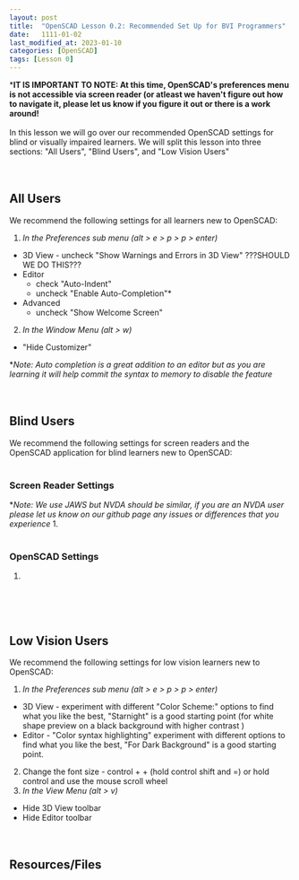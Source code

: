 ```yaml
---
layout: post
title:  "OpenSCAD Lesson 0.2: Recommended Set Up for BVI Programmers"
date:   1111-01-02
last_modified_at: 2023-01-10
categories: [OpenSCAD]
tags: [Lesson 0]
---
```

***IT IS IMPORTANT TO NOTE: At this time, OpenSCAD's preferences menu is not accessible via screen reader (or atleast we haven't figure out how to navigate it, please let us know if you figure it out or there is a work around!**
<br><br>
In this lesson we will go over our recommended OpenSCAD settings for blind or visually impaired learners. We will split this lesson into three sections: "All Users", "Blind Users", and "Low Vision Users"
<br><br><br>

## All Users
We recommend the following settings for all learners new to OpenSCAD:
1. *In the Preferences sub menu (alt > e > p > p > enter)*
  - 3D View - uncheck "Show Warnings and Errors in 3D View" ???SHOULD WE DO THIS???
  - Editor 
    - check "Auto-Indent"
    - uncheck "Enable Auto-Completion"*
  - Advanced
    - uncheck "Show Welcome Screen"
2. *In the Window Menu (alt > w)*
  - "Hide Customizer"

**Note: Auto completion is a great addition to an editor but as you are learning it will help commit the syntax to memory to disable the feature*
<br><br><br>

## Blind Users
We recommend the following settings for screen readers and the OpenSCAD application for blind learners new to OpenSCAD:
<br><br>

### Screen Reader Settings
**Note: We use JAWS but NVDA should be similar, if you are an NVDA user please let us know on our github page any issues or differences that you experience*
1. 
<br><br>

### OpenSCAD Settings
1. 

<br><br><br>

## Low Vision Users
We recommend the following settings for low vision learners new to OpenSCAD:
1. *In the Preferences sub menu (alt > e > p > p > enter)* 
  - 3D View - experiment with different "Color Scheme:" options to find what you like the best, "Starnight" is a good starting point (for white shape preview on a black background with higher contrast )
  - Editor - "Color syntax highlighting" experiment with different options to find what you like the best, "For Dark Background" is a good starting point.
2. Change the font size - control + + (hold control shift and =) or hold control and use the mouse scroll wheel
3. *In the View Menu (alt > v)*
  - Hide 3D View toolbar
  - Hide Editor toolbar
<br><br><br>

## Resources/Files 
[]()
